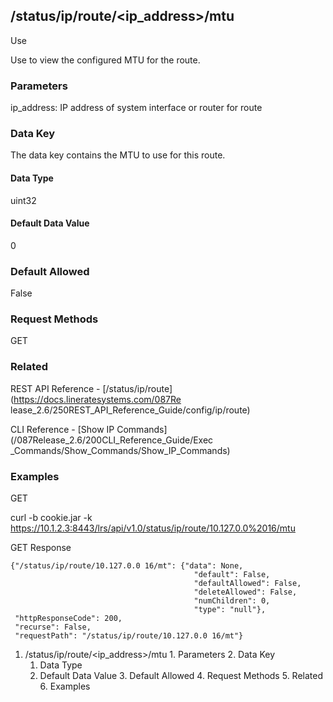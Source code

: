 ## /status/ip/route/<ip_address>/mtu

Use

Use to view the configured MTU for the route.

### Parameters

ip_address: IP address of system interface or router for route

### Data Key

The data key contains the MTU to use for this route.

#### Data Type

uint32

#### Default Data Value

0

### Default Allowed

False

### Request Methods

GET

### Related

REST API Reference - [/status/ip/route](https://docs.lineratesystems.com/087Re
lease_2.6/250REST_API_Reference_Guide/config/ip/route)

CLI Reference - [Show IP Commands](/087Release_2.6/200CLI_Reference_Guide/Exec
_Commands/Show_Commands/Show_IP_Commands)

### Examples

GET

curl -b cookie.jar -k
https://10.1.2.3:8443/lrs/api/v1.0/status/ip/route/10.127.0.0%2016/mtu

GET Response

    
    
    {"/status/ip/route/10.127.0.0 16/mt": {"data": None,
                                             "default": False,
                                             "defaultAllowed": False,
                                             "deleteAllowed": False,
                                             "numChildren": 0,
                                             "type": "null"},
     "httpResponseCode": 200,
     "recurse": False,
     "requestPath": "/status/ip/route/10.127.0.0 16/mt"}
    

  1. /status/ip/route/<ip_address>/mtu
    1. Parameters
    2. Data Key
      1. Data Type
      2. Default Data Value
    3. Default Allowed
    4. Request Methods
    5. Related
    6. Examples

